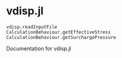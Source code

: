 # vdisp.jl

```@docs
vdisp.readInputFile
CalculationBehaviour.getEffectiveStress
CalculationBehaviour.getSurchargePressure
```

Documentation for vdisp.jl
